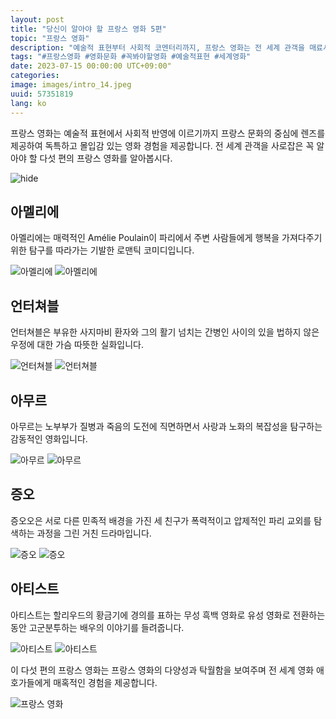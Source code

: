 ```yaml
---
layout: post
title: "당신이 알아야 할 프랑스 영화 5편"
topic: "프랑스 영화"
description: "예술적 표현부터 사회적 코멘터리까지, 프랑스 영화는 전 세계 관객을 매료시키는 독특하고 몰입적인 경험을 제공합니다. 모두가 알아야 할 다섯 편의 필수 프랑스 영화를 살펴보겠습니다. 아멜리에, 언터쳐블, 아무르, 증오, 아티스트"
tags: "#프랑스영화 #영화문화 #꼭봐야할영화 #예술적표현 #세계영화"
date: 2023-07-15 00:00:00 UTC+09:00"
categories: 
image: images/intro_14.jpeg
uuid: 57351819
lang: ko
---
```


프랑스 영화는 예술적 표현에서 사회적 반영에 이르기까지 프랑스 문화의 중심에 렌즈를 제공하여 독특하고 몰입감 있는 영화 경험을 제공합니다. 전 세계 관객을 사로잡은 꼭 알아야 할 다섯 편의 프랑스 영화를 알아봅시다.

![hide](images/intro_14.jpeg)


## 아멜리에
아멜리에는 매력적인 Amélie Poulain이 파리에서 주변 사람들에게 행복을 가져다주기 위한 탐구를 따라가는 기발한 로맨틱 코미디입니다.

![아멜리에](images/main1_14.jpg)
![아멜리에](images/main1_13.jpg)


## 언터쳐블
언터쳐블은 부유한 사지마비 환자와 그의 활기 넘치는 간병인 사이의 있을 법하지 않은 우정에 대한 가슴 따뜻한 실화입니다.

![언터쳐블](images/main2_16.jpg)
![언터쳐블](images/main2_15.jpg)


## 아무르
아무르는 노부부가 질병과 죽음의 도전에 직면하면서 사랑과 노화의 복잡성을 탐구하는 감동적인 영화입니다.

![아무르](images/main3_7.jpg)
![아무르](images/main3_6.jpg)


## 증오
증오오은 서로 다른 민족적 배경을 가진 세 친구가 폭력적이고 압제적인 파리 교외를 탐색하는 과정을 그린 거친 드라마입니다.

![증오](images/main4_8.jpg)
![증오](images/main4_7.jpg)


## 아티스트
아티스트는 할리우드의 황금기에 경의를 표하는 무성 흑백 영화로 유성 영화로 전환하는 동안 고군분투하는 배우의 이야기를 들려줍니다.

![아티스트](images/main5_9.jpg)
![아티스트](images/main5_8.jpg)




이 다섯 편의 프랑스 영화는 프랑스 영화의 다양성과 탁월함을 보여주며 전 세계 영화 애호가들에게 매혹적인 경험을 제공합니다.

![프랑스 영화](images/intro_13.png)
